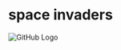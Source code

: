 # space invaders
![GitHub Logo](https://raw.githubusercontent.com/Cristian-L-Zambrano/space_invader_html_css_js/master/Screen%20Shot%202019-06-19%20at%209.07.25%20AM.png)
